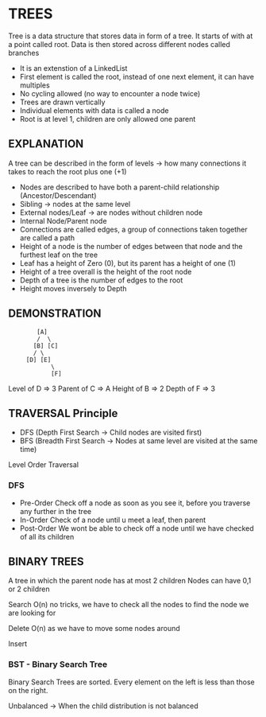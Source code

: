 # TREES

Tree is a data structure that stores data in form of a tree. It starts of with at a point called root. Data is then stored across different nodes called branches

- It is an extenstion of a LinkedList
- First element is called the root, instead of one next element, it can have multiples
- No cycling allowed (no way to encounter a node twice)
- Trees are drawn vertically
- Individual elements with data is called a node
- Root is at level 1, children are only allowed one parent

## EXPLANATION

A tree can be described in the form of levels -> how many connections it takes to reach the root plus one (+1)

- Nodes are described to have both a parent-child relationship (Ancestor/Descendant)
- Sibling -> nodes at the same level
- External nodes/Leaf -> are nodes without children node
- Internal Node/Parent node
- Connections are called edges, a group of connections taken together are called a path
- Height of a node is the number of edges between that node and the furthest leaf on the tree
- Leaf has a height of Zero (0), but its parent has a height of one (1)
- Height of a tree overall is the height of the root node
- Depth of a tree is the number of edges to the root
- Height moves inversely to Depth

## DEMONSTRATION

```
        [A]
        /  \
       [B] [C]
       / \
     [D] [E]
            \
            [F]
```

Level of D => 3
Parent of C => A
Height of B => 2
Depth of F => 3

## TRAVERSAL Principle

- DFS (Depth First Search -> Child nodes are visited first)
- BFS (Breadth First Search -> Nodes at same level are visited at the same time)

Level Order Traversal

### DFS

- Pre-Order
  Check off a node as soon as you see it, before you traverse any further in the tree
- In-Order
  Check of a node until u meet a leaf, then parent
- Post-Order
  We wont be able to check off a node until we have checked of all its children

## BINARY TREES

A tree in which the parent node has at most 2 children
Nodes can have 0,1 or 2 children

Search
O(n) no tricks, we have to check all the nodes to find the node we are looking for

Delete
O(n) as we have to move some nodes around

Insert

### BST - Binary Search Tree

Binary Search Trees are sorted. Every element on the left is less than those on the right.

Unbalanced -> When the child distribution is not balanced
